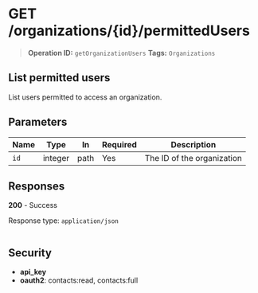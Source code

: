 # GET /organizations/{id}/permittedUsers

> **Operation ID:** `getOrganizationUsers`
> **Tags:** `Organizations`

## List permitted users

List users permitted to access an organization.

## Parameters

| Name | Type | In | Required | Description |
|------|------|-------|----------|-------------|
| `id` | integer | path | Yes | The ID of the organization |

## Responses

**200** - Success

Response type: `application/json`

```

```


## Security

- **api_key**
- **oauth2**: contacts:read, contacts:full